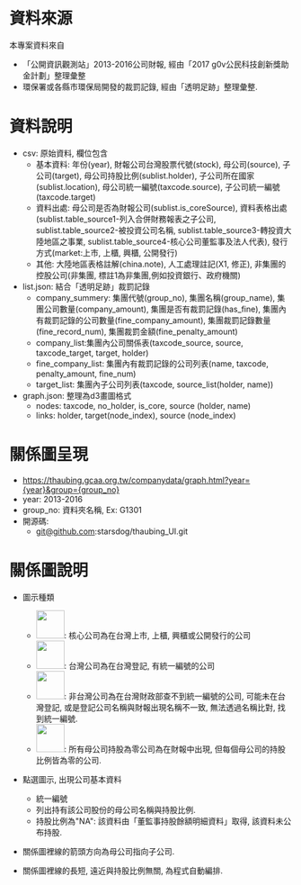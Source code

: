 # 資料來源
本專案資料來自
* 「公開資訊觀測站」2013-2016公司財報, 經由「2017 g0v公民科技創新獎助金計劃」整理彙整
* 環保署或各縣市環保局開發的裁罰記錄, 經由「透明足跡」整理彙整.

# 資料說明
* csv: 原始資料, 欄位包含
    * 基本資料: 年份(year), 財報公司台灣股票代號(stock), 母公司(source), 子公司(target), 母公司持股比例(sublist.holder), 子公司所在國家(sublist.location), 母公司統一編號(taxcode.source), 子公司統一編號(taxcode.target)
    * 資料出處: 母公司是否為財報公司(sublist.is_coreSource), 資料表格出處(sublist.table_source1-列入合併財務報表之子公司, sublist.table_source2-被投資公司名稱, sublist.table_source3-轉投資大陸地區之事業, sublist.table_source4-核心公司董監事及法人代表), 發行方式(market:上市, 上櫃, 興櫃, 公開發行)
    * 其他: 大陸地區表格註解(china.note), 人工處理註記(X1, 修正), 非集團的控股公司(非集團, 標註1為非集團,例如投資銀行、政府機關)
* list.json: 結合「透明足跡」裁罰記錄
   * company_summery: 集團代號(group_no), 集團名稱(group_name), 集團公司數量(company_amount), 集團是否有裁罰記錄(has_fine), 集團內有裁罰記錄的公司數量(fine_company_amount), 集團裁罰記錄數量(fine_record_num), 集團裁罰金額(fine_penalty_amount)
   * company_list:集團內公司關係表(taxcode_source, source, taxcode_target, target, holder)
   * fine_company_list: 集團內有裁罰記錄的公司列表(name, taxcode, penalty_amount, fine_num)
   * target_list: 集團內子公司列表(taxcode, source_list(holder, name))
* graph.json: 整理為d3畫圖格式
   * nodes: taxcode, no_holder, is_core, source (holder, name)
   * links: holder, target(node_index), source (node_index)

# 關係圖呈現
 * https://thaubing.gcaa.org.tw/companydata/graph.html?year={year}&group={group_no}
 * year: 2013-2016
 * group_no: 資料夾名稱, Ex: G1301
 * 開源碼: 
   * git@github.com:starsdog/thaubing_UI.git

# 關係圖說明
* 圖示種類
  * <img height=50 src=https://cdn.rawgit.com/starsdog/openGroups/master/image/core_factory.png>: 核心公司為在台灣上市, 上櫃, 興櫃或公開發行的公司 
  * <img height=50 src=https://cdn.rawgit.com/starsdog/openGroups/master/image/tw_factory.png>: 台灣公司為在台灣登記, 有統一編號的公司
  * <img height=50 src=https://cdn.rawgit.com/starsdog/openGroups/master/image/other_factory.png>: 非台灣公司為在台灣財政部查不到統一編號的公司,
  可能未在台灣登記, 或是登記公司名稱與財報出現名稱不一致, 無法透過名稱比對, 找到統一編號.
  * <img height=50 src=https://cdn.rawgit.com/starsdog/openGroups/master/image/no_holder_factory.png>: 所有母公司持股為零公司為在財報中出現,
  但每個母公司的持股比例皆為零的公司. 
  
* 點選圖示, 出現公司基本資料
  * 統一編號
  * 列出持有該公司股份的母公司名稱與持股比例.
  * 持股比例為"NA": 該資料由「董監事持股餘額明細資料」取得, 該資料未公布持股.

* 關係圖裡線的箭頭方向為母公司指向子公司. 
* 關係圖裡線的長短, 遠近與持股比例無關, 為程式自動編排.

